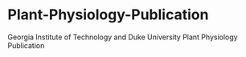 # Plant-Physiology-Publication
Georgia Institute of Technology and Duke University Plant Physiology Publication
